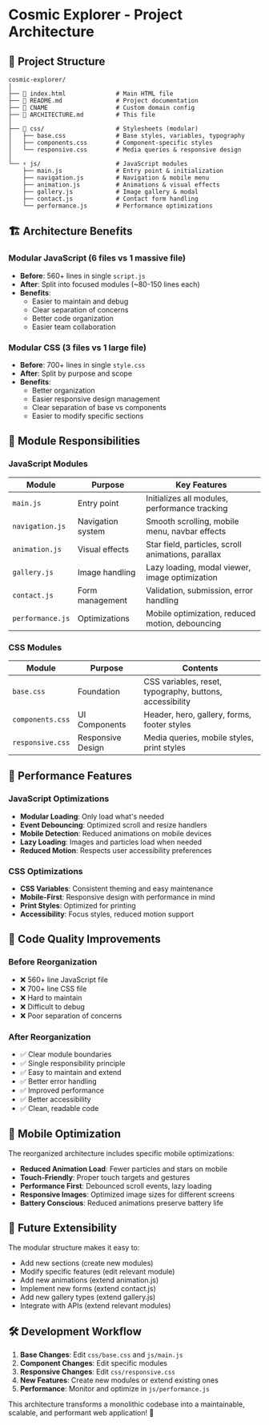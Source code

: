 # Cosmic Explorer - Project Architecture

## 📁 Project Structure

```
cosmic-explorer/
│
├── 📄 index.html              # Main HTML file
├── 📄 README.md               # Project documentation
├── 📄 CNAME                   # Custom domain config
├── 📄 ARCHITECTURE.md         # This file
│
├── 🎨 css/                    # Stylesheets (modular)
│   ├── base.css              # Base styles, variables, typography
│   ├── components.css        # Component-specific styles
│   └── responsive.css        # Media queries & responsive design
│
└── ⚡ js/                     # JavaScript modules
    ├── main.js               # Entry point & initialization
    ├── navigation.js         # Navigation & mobile menu
    ├── animation.js          # Animations & visual effects
    ├── gallery.js            # Image gallery & modal
    ├── contact.js            # Contact form handling
    └── performance.js        # Performance optimizations
```

## 🏗️ Architecture Benefits

### **Modular JavaScript (6 files vs 1 massive file)**
- **Before**: 560+ lines in single `script.js`
- **After**: Split into focused modules (~80-150 lines each)
- **Benefits**: 
  - Easier to maintain and debug
  - Clear separation of concerns
  - Better code organization
  - Easier team collaboration

### **Modular CSS (3 files vs 1 large file)**
- **Before**: 700+ lines in single `style.css`
- **After**: Split by purpose and scope
- **Benefits**:
  - Better organization
  - Easier responsive design management
  - Clear separation of base vs components
  - Easier to modify specific sections

## 🔧 Module Responsibilities

### JavaScript Modules

| Module | Purpose | Key Features |
|--------|---------|--------------|
| `main.js` | Entry point | Initializes all modules, performance tracking |
| `navigation.js` | Navigation system | Smooth scrolling, mobile menu, navbar effects |
| `animation.js` | Visual effects | Star field, particles, scroll animations, parallax |
| `gallery.js` | Image handling | Lazy loading, modal viewer, image optimization |
| `contact.js` | Form management | Validation, submission, error handling |
| `performance.js` | Optimizations | Mobile optimization, reduced motion, debouncing |

### CSS Modules

| Module | Purpose | Contents |
|--------|---------|----------|
| `base.css` | Foundation | CSS variables, reset, typography, buttons, accessibility |
| `components.css` | UI Components | Header, hero, gallery, forms, footer styles |
| `responsive.css` | Responsive Design | Media queries, mobile styles, print styles |

## 🚀 Performance Features

### JavaScript Optimizations
- **Modular Loading**: Only load what's needed
- **Event Debouncing**: Optimized scroll and resize handlers
- **Mobile Detection**: Reduced animations on mobile devices
- **Lazy Loading**: Images and particles load when needed
- **Reduced Motion**: Respects user accessibility preferences

### CSS Optimizations
- **CSS Variables**: Consistent theming and easy maintenance
- **Mobile-First**: Responsive design with performance in mind
- **Print Styles**: Optimized for printing
- **Accessibility**: Focus styles, reduced motion support

## 🎯 Code Quality Improvements

### Before Reorganization
- ❌ 560+ line JavaScript file
- ❌ 700+ line CSS file
- ❌ Hard to maintain
- ❌ Difficult to debug
- ❌ Poor separation of concerns

### After Reorganization
- ✅ Clear module boundaries
- ✅ Single responsibility principle
- ✅ Easy to maintain and extend
- ✅ Better error handling
- ✅ Improved performance
- ✅ Better accessibility
- ✅ Clean, readable code

## 📱 Mobile Optimization

The reorganized architecture includes specific mobile optimizations:

- **Reduced Animation Load**: Fewer particles and stars on mobile
- **Touch-Friendly**: Proper touch targets and gestures
- **Performance First**: Debounced scroll events, lazy loading
- **Responsive Images**: Optimized image sizes for different screens
- **Battery Conscious**: Reduced animations preserve battery life

## 🔮 Future Extensibility

The modular structure makes it easy to:

- Add new sections (create new modules)
- Modify specific features (edit relevant module)
- Add new animations (extend animation.js)
- Implement new forms (extend contact.js)
- Add new gallery types (extend gallery.js)
- Integrate with APIs (extend relevant modules)

## 🛠️ Development Workflow

1. **Base Changes**: Edit `css/base.css` and `js/main.js`
2. **Component Changes**: Edit specific modules
3. **Responsive Changes**: Edit `css/responsive.css`
4. **New Features**: Create new modules or extend existing ones
5. **Performance**: Monitor and optimize in `js/performance.js`

This architecture transforms a monolithic codebase into a maintainable, scalable, and performant web application! 🎉 